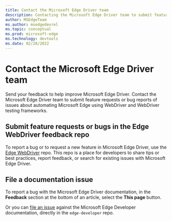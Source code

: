 ```yaml
---
title: Contact the Microsoft Edge Driver team
description: Contacting the Microsoft Edge Driver team to submit feature requests or bug reports of issues about automating Microsoft Edge.
author: MSEdgeTeam
ms.author: msedgedevrel
ms.topic: conceptual
ms.prod: microsoft-edge
ms.technology: devtools
ms.date: 02/28/2022
---
```

# Contact the Microsoft Edge Driver team

Send your feedback to help improve Microsoft Edge Driver.  Contact the Microsoft Edge Driver team to submit feature requests or bug reports of issues about automating Microsoft Edge using WebDriver and WebDriver testing frameworks.


<!-- ====================================================================== -->
## Submit feature requests or bugs in the Edge WebDriver feedback repo

To report a bug or to request a new feature in Microsoft Edge Driver, use the [Edge WebDriver](https://github.com/MicrosoftEdge/EdgeWebDriver) repo.  This repo is a place for developers to share tips or best practices, report feedback, or search for existing issues with Microsoft Edge Driver.


<!-- ====================================================================== -->
## File a documentation issue

To report a bug with the Microsoft Edge Driver documentation, in the **Feedback** section at the bottom of an article, select the **This page** button.

Or you can [file an issue](https://github.com/MicrosoftDocs/edge-developer/issues/new?title=[Edge%20WebDriver%20Docs%20Feedback]) against the Microsoft Edge Developer documentation, directly in the `edge-developer` repo.
